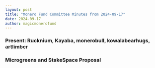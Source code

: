 ```yaml
---
layout: post
title: "Monero Fund Committee Minutes from 2024-09-17"
date: 2024-09-17
author: magicmonerofund
---
```


### Present: Rucknium, Kayaba, monerobull, kowalabearhugs, artlimber

### Microgreens and StakeSpace Proposal